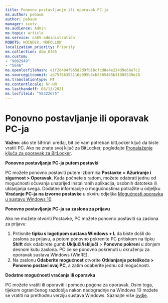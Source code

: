 ```yaml
---
title: Ponovno postavljanje ili oporavak PC-ja
ms.author: pebaum
author: pebaum
manager: scotv
ms.audience: Admin
ms.topic: article
ms.service: o365-administration
ROBOTS: NOINDEX, NOFOLLOW
localization_priority: Priority
ms.collection: Adm_O365
ms.custom:
- "9002949"
- "5646"
ms.openlocfilehash: e1f2d494f965d2d9fb1bcfcd8e4e224d9e68e7c2
ms.sourcegitcommit: ab75f66355116e995b3cb5505465b31989339e28
ms.translationtype: MT
ms.contentlocale: hr-HR
ms.lasthandoff: 08/13/2021
ms.locfileid: "58322675"
---
```

# <a name="reset-or-recover-your-pc"></a>Ponovno postavljanje ili oporavak PC-ja

**Važno**: ako ste šifrirali uređaj, bit će vam potreban bitLocker ključ da biste vratili PC. Ako ne znate svoj ključ za BitLocker, pogledajte [Pronalaženje ključa za oporavak za BitLocker](https://support.microsoft.com/help/4026181/windows-10-find-my-bitlocker-recovery-key).

**Ponovno postavljanje PC-ja putem postavki**

PC možete ponovno postaviti putem izbornika **Postavke > Ažuriranje i sigurnost > Oporavak**. Kada počnete s radom, možete odabrati jednu od mogućnosti očuvanja unaprijed instaliranih aplikacija, osobnih datoteka ili uklanjanja svega. Dodatne informacije o mogućnostima potražite u odjeljku **Vraćanje PC-ja na izvorne postavke** u okviru odjeljka [Mogućnosti oporavka u sustavu Windows 10](https://support.microsoft.com/help/12415/windows-10-recovery-options).

**Ponovno postavljanje PC-ja sa zaslona za prijavu**

Ako ne možete otvoriti Postavke, PC možete ponovno postaviti sa zaslona za prijavu:

1. Pritisnite **tipku s logotipom sustava Windows + L** da biste došli do zaslona za prijavu, a potom ponovno pokrenite PC pritiskom na tipku **Shift** dok odabirete gumb **Uključi/isključi** > **Ponovno pokreni** u donjem desnom kutu zaslona. PC će se ponovno pokrenuti u okruženju za oporavak sustava Windows (WinRE).
2. Na zaslonu **Odaberite mogućnost** otvorite **Otklanjanje poteškoća > Ponovno postavi ovaj PC**, a zatim odaberite jednu od mogućnosti.

**Dodatne mogućnosti vraćanja ili oporavka**

PC možete vratiti ili oporaviti i pomoću pogona za oporavak. Osim toga, tijekom ograničenog razdoblja nakon nadogradnje na Windows 10 možete se vratiti na prethodnu verziju sustava Windows. Saznajte više [ovdje](https://support.microsoft.com/help/12415/windows-10-recovery-options).
